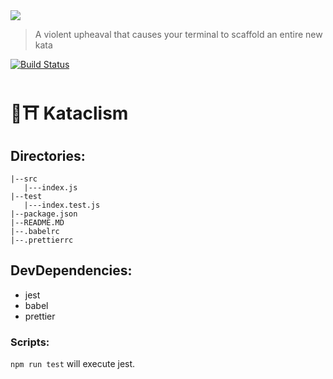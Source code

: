 <img src="https://github.com/glippi/kataclism/blob/master/kataclysm.svg" />

> A violent upheaval that causes your terminal to scaffold an entire new kata

[![Build Status](https://travis-ci.com/glippi/kataclism.svg?branch=master)](https://travis-ci.com/glippi/kataclism)

# 🥋⛩️ Kataclism

## Directories:

```
|--src
   |---index.js
|--test
   |---index.test.js
|--package.json
|--README.MD
|--.babelrc
|--.prettierrc
```

## DevDependencies:

- jest
- babel
- prettier

### Scripts:

`npm run test` will execute jest.
